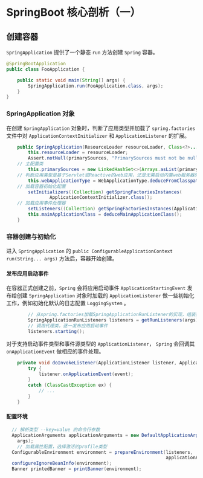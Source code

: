 # SpringBoot 核心剖析（一）

## 创建容器

`SpringApplication` 提供了一个静态 `run` 方法创建 `Spring` 容器。

```java
@SpringBootApplication
public class FooApplication {

    public static void main(String[] args) {
        SpringApplication.run(FooApplication.class, args);
    }
}
```

### SpringApplication 对象

在创建 `SpringApplication` 对象时，判断了应用类型并加载了 `spring.factories` 文件中对 `ApplicationContextInitializer` 和 `ApplicationListener` 的扩展。

```java
	public SpringApplication(ResourceLoader resourceLoader, Class<?>... primarySources) {
		this.resourceLoader = resourceLoader;
		Assert.notNull(primarySources, "PrimarySources must not be null");
    // 主配置类
		this.primarySources = new LinkedHashSet<>(Arrays.asList(primarySources));
    // 判断应用类型是基于Servlet或Reactive的web应用，还是无需启动内置web服务器的其它应用
		this.webApplicationType = WebApplicationType.deduceFromClasspath();
    // 加载容器初始化配置
		setInitializers((Collection) getSpringFactoriesInstances(
				ApplicationContextInitializer.class));
    // 加载应用事件处理器
		setListeners((Collection) getSpringFactoriesInstances(ApplicationListener.class));
		this.mainApplicationClass = deduceMainApplicationClass();
	}
```

### 容器创建与初始化

进入 `SpringApplication` 的 `public ConfigurableApplicationContext run(String... args)` 方法后，容器开始创建。

#### 发布应用启动事件

在容器正式创建之前，`Spring` 会将应用启动事件 `ApplicationStartingEvent` 发布给创建 `SpringApplication` 对象时加载的 `ApplicationListener` 做一些初始化工作，例如初始化默认的日志配置 `LoggingSystem` 。

```java
		// 从spring.factories加载SpringApplicationRunListener的实现，组装到SpringApplicationRunListeners中
		SpringApplicationRunListeners listeners = getRunListeners(args);
		// 调用代理类，逐一发布应用启动事件
		listeners.starting();
```

对于支持启动事件类型和事件源类型的 `ApplicationListener`， `Spring` 会回调其 `onApplicationEvent` 做相应的事件处理。

```java
	private void doInvokeListener(ApplicationListener listener, ApplicationEvent event) {
		try {
			listener.onApplicationEvent(event);
		}
		catch (ClassCastException ex) {
			// ...
		}
	}
```

#### 配置环境

```java
  // 解析类型 --key=value 的命令行参数
  ApplicationArguments applicationArguments = new DefaultApplicationArguments(
    args);
	// 加载属性配置，选择激活的profile类型
  ConfigurableEnvironment environment = prepareEnvironment(listeners,
                                                           applicationArguments);
  configureIgnoreBeanInfo(environment);
  Banner printedBanner = printBanner(environment);
```























































